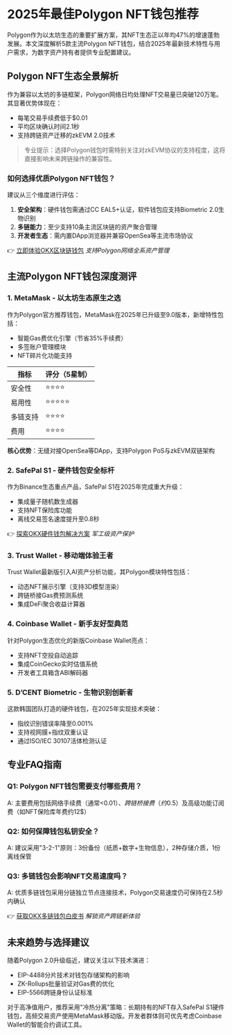 # 2025年最佳Polygon NFT钱包推荐

Polygon作为以太坊生态的重要扩展方案，其NFT生态正以年均47%的增速蓬勃发展。本文深度解析5款主流Polygon NFT钱包，结合2025年最新技术特性与用户需求，为数字资产持有者提供专业配置建议。

## Polygon NFT生态全景解析

作为兼容以太坊的多链框架，Polygon网络日均处理NFT交易量已突破120万笔。其显著优势体现在：
- 每笔交易手续费低于$0.01
- 平均区块确认时间2.1秒
- 支持跨链资产迁移的zkEVM 2.0技术

> 专业提示：选择Polygon钱包时需特别关注对zkEVM协议的支持程度，这将直接影响未来跨链操作的兼容性。

### 如何选择优质Polygon NFT钱包？

建议从三个维度进行评估：
1. **安全架构**：硬件钱包需通过CC EAL5+认证，软件钱包应支持Biometric 2.0生物识别
2. **多链能力**：至少支持10条主流区块链的资产聚合管理
3. **开发者生态**：需内置DApp浏览器并兼容OpenSea等主流市场协议

👉 [立即体验OKX区块链钱包](https://bit.ly/okx_welcome) *支持Polygon网络全系资产管理*

## 主流Polygon NFT钱包深度测评

### 1. MetaMask - 以太坊生态原生之选

作为Polygon官方推荐钱包，MetaMask在2025年已升级至9.0版本，新增特性包括：
- 智能Gas费优化引擎（节省35%手续费）
- 多签账户管理模块
- NFT碎片化功能支持

| 指标 | 评分（5星制） |
|------|--------------|
| 安全性 | ⭐⭐⭐⭐ |
| 易用性 | ⭐⭐⭐⭐⭐ |
| 多链支持 | ⭐⭐⭐⭐ |
| 费用 | ⭐⭐⭐⭐ |

**核心优势**：无缝对接OpenSea等DApp，支持Polygon PoS与zkEVM双链架构

### 2. SafePal S1 - 硬件钱包安全标杆

作为Binance生态重点产品，SafePal S1在2025年完成重大升级：
- 集成量子随机数生成器
- 支持NFT保险库功能
- 离线交易签名速度提升至0.8秒

👉 [探索OKX硬件钱包解决方案](https://bit.ly/okx_welcome) *军工级资产保护*

### 3. Trust Wallet - 移动端体验王者

Trust Wallet最新版引入AI资产分析功能，其Polygon模块特性包括：
- 动态NFT展示引擎（支持3D模型渲染）
- 跨链桥接Gas费预测系统
- 集成DeFi聚合收益计算器

### 4. Coinbase Wallet - 新手友好型典范

针对Polygon生态优化的新版Coinbase Wallet亮点：
- 支持NFT空投自动追踪
- 集成CoinGecko实时估值系统
- 开发者工具箱含ABI解码器

### 5. D’CENT Biometric - 生物识别创新者

这款韩国团队打造的硬件钱包，在2025年实现技术突破：
- 指纹识别错误率降至0.001%
- 支持视网膜+指纹双重认证
- 通过ISO/IEC 30107活体检测认证

## 专业FAQ指南

### Q1: Polygon NFT钱包需要支付哪些费用？
A: 主要费用包括网络手续费（通常<0.01$）、跨链桥接费（约0.5$）及高级功能订阅费（如NFT保险库年费约12$）

### Q2: 如何保障钱包私钥安全？
A: 建议采用"3-2-1"原则：3份备份（纸质+数字+生物信息），2种存储介质，1份离线保管

### Q3: 多链钱包会影响NFT交易速度吗？
A: 优质多链钱包采用分链独立节点连接技术，Polygon交易速度仍可保持在2.5秒内确认

👉 [获取OKX多链钱包白皮书](https://bit.ly/okx_welcome) *解锁资产跨链新体验*

## 未来趋势与选择建议

随着Polygon 2.0升级临近，建议关注以下技术演进：
- EIP-4488分片技术对钱包存储架构的影响
- ZK-Rollups批量验证对Gas费的优化
- EIP-5566跨链身份认证标准

对于高净值用户，推荐采用"冷热分离"策略：长期持有的NFT存入SafePal S1硬件钱包，高频交易资产使用MetaMask移动版。开发者群体则可优先考虑Coinbase Wallet的智能合约调试工具。
